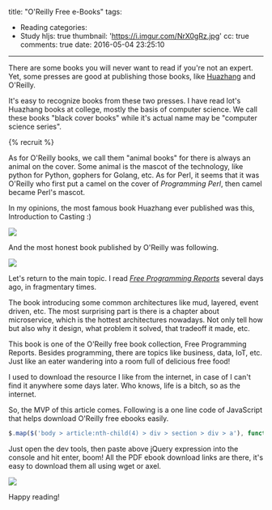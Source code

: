 title: "O'Reilly Free e-Books"
tags:
  - Reading
categories:
  - Study
hljs: true
thumbnail: 'https://i.imgur.com/NrX0gRz.jpg'
cc: true
comments: true
date: 2016-05-04 23:25:10
---

There are some books you will never want to read if you're not an expert. Yet, some presses are good at publishing those books, like [Huazhang](http://www.hzbook.com/ps/) and O'Reilly.

It's easy to recognize books from these two presses. I have read lot's Huazhang books at  college, mostly the basis of computer science. We call these books "black cover books" while it's actual name may be "computer science series". 

<!-- more --><!-- indicate-the-source -->

{% recruit %}

As for O'Reilly books, we call them "animal books" for there is always an animal on the cover. Some animal is the mascot of the technology, like python for Python, gophers for Golang, etc. As for Perl, it seems that it was O'Reilly who first put a camel on the cover of *Programming Perl*, then camel became Perl's mascot.

In my opinions, the most famous book Huazhang ever published was this, Introduction to Casting :)

![](https://i.imgur.com/7L1KiAL.jpg)

And the most honest book published by O'Reilly was following.

![](https://i.imgur.com/aZEascJl.jpg)

Let's return to the main topic. I read *[Free Programming Reports][2]* several days ago, in fragmentary times.

The book introducing some common architectures like mud, layered, event driven, etc. The most surprising part is there is a chapter about microservice, which is the hottest architectures nowadays. Not only tell how but also why it design, what problem it solved, that tradeoff it made, etc.

This book is one of the O'Reilly free book collection, Free Programming Reports. Besides programming, there are topics like business, data, IoT, etc. Just like an eater wandering into a room full of delicious free food!

I used to download the resource I like from the internet, in case of I can't find it anywhere some days later. Who knows, life is a bitch, so as the internet.

So, the MVP of this article comes. Following is a one line code of JavaScript that helps download O'Reilly free ebooks easily. 

```js
$.map($('body > article:nth-child(4) > div > section > div > a'), function(e){return e.href.replace(/free/, "free/files").replace(/csp.*/, "pdf")})
```

Just open the dev tools, then paste above jQuery expression into the console and hit enter, boom! All the PDF ebook download links are there, it's easy to download them all using wget or axel.

![](https://i.imgur.com/txLqgnx.png)

Happy reading!

[1]: http://www.oreilly.com/programming/free/software-architecture-patterns.csp
[2]: http://www.oreilly.com/programming/free/

